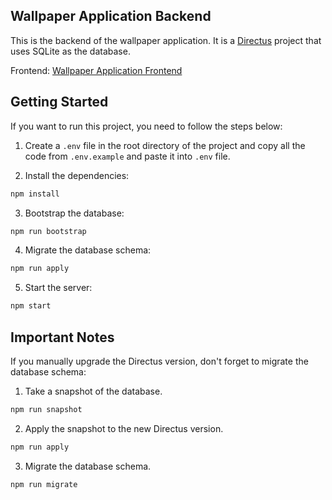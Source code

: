## Wallpaper Application Backend

This is the backend of the wallpaper application. It is a [Directus](https://directus.io/) project that uses SQLite as the database.

Frontend: [Wallpaper Application Frontend](https://github.com/CallSignRishav/wallpaper-frontend)

## Getting Started

If you want to run this project, you need to follow the steps below:

1. Create a `.env` file in the root directory of the project and copy all the code from `.env.example` and paste it into `.env` file.

2. Install the dependencies:

```bash
npm install
```

3. Bootstrap the database:

```bash
npm run bootstrap
```

4. Migrate the database schema:

```bash
npm run apply
```

5. Start the server:

```bash
npm start
```

## Important Notes

If you manually upgrade the Directus version, don't forget to migrate the database schema:

1. Take a snapshot of the database.

```bash
npm run snapshot
```

2. Apply the snapshot to the new Directus version.

```bash
npm run apply
```

3. Migrate the database schema.

```bash
npm run migrate
```
